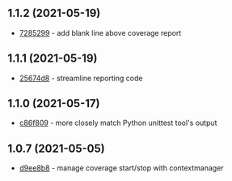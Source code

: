 ## 1.1.2 (2021-05-19)

- [7285299](https://github.com/craigahobbs/unittest-parallel/commit/7285299) - add blank line above coverage report

## 1.1.1 (2021-05-19)

- [25674d8](https://github.com/craigahobbs/unittest-parallel/commit/25674d8) - streamline reporting code

## 1.1.0 (2021-05-17)

- [c86f809](https://github.com/craigahobbs/unittest-parallel/commit/c86f809) - more closely match Python unittest tool's output

## 1.0.7 (2021-05-05)

- [d9ee8b8](https://github.com/craigahobbs/unittest-parallel/commit/d9ee8b8) - manage coverage start/stop with contextmanager
